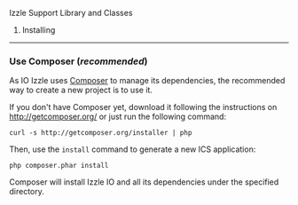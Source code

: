 Izzle Support Library and Classes

1) Installing
-------------

### Use Composer (*recommended*)

As IO Izzle uses [Composer][2] to manage its dependencies, the recommended way
to create a new project is to use it.

If you don't have Composer yet, download it following the instructions on
http://getcomposer.org/ or just run the following command:

    curl -s http://getcomposer.org/installer | php

Then, use the `install` command to generate a new ICS application:

    php composer.phar install

Composer will install Izzle IO and all its dependencies under the specified directory.

[1]:  http://www.izzle.org
[2]:  http://getcomposer.org/